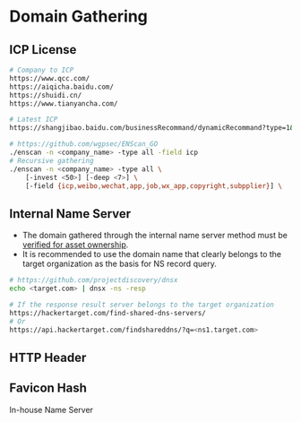 # Domain Gathering

## ICP License

```bash
# Company to ICP
https://www.qcc.com/
https://aiqicha.baidu.com/
https://shuidi.cn/
https://www.tianyancha.com/

# Latest ICP
https://shangjibao.baidu.com/businessRecommand/dynamicRecommand?type=1&source=aqcicp

# https://github.com/wgpsec/ENScan_GO
./enscan -n <company_name> -type all -field icp
# Recursive gathering
./enscan -n <company_name> -type all \
    [-invest <50>] [-deep <7>] \
    [-field {icp,weibo,wechat,app,job,wx_app,copyright,subpplier}] \
```

## Internal Name Server

* The domain gathered through the internal name server method must be [verified for asset ownership](../based-on-company.md#asset-ownership-verification).
* It is recommended to use the domain name that clearly belongs to the target organization as the basis for NS record query.

```bash
# https://github.com/projectdiscovery/dnsx
echo <target.com> | dnsx -ns -resp

# If the response result server belongs to the target organization
https://hackertarget.com/find-shared-dns-servers/
# Or
https://api.hackertarget.com/findshareddns/?q=<ns1.target.com>
```

## HTTP Header

## Favicon Hash

In-house Name Server
